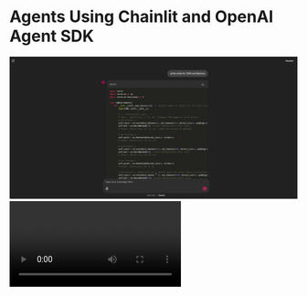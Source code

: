 # Agents Using Chainlit and OpenAI Agent SDK

![alt text](image.png)
<video controls src="deeplearning agent.mp4" title="Title"></video>